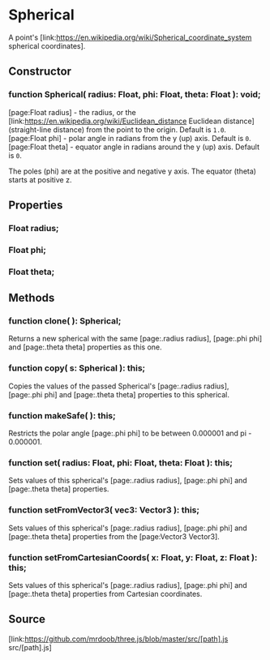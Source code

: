 # Spherical

A point's [link:https://en.wikipedia.org/wiki/Spherical_coordinate_system
spherical coordinates].

## Constructor

###  function Spherical( radius: Float, phi: Float, theta: Float ): void;

[page:Float radius] - the radius, or the
[link:https://en.wikipedia.org/wiki/Euclidean_distance Euclidean distance]
(straight-line distance) from the point to the origin. Default is `1.0`.  
[page:Float phi] - polar angle in radians from the y (up) axis. Default is
`0`.  
[page:Float theta] - equator angle in radians around the y (up) axis. Default
is `0`.  
  
The poles (phi) are at the positive and negative y axis. The equator (theta)
starts at positive z.

## Properties

###  Float radius;

###  Float phi;

###  Float theta;

## Methods

###  function clone( ): Spherical;

Returns a new spherical with the same [page:.radius radius], [page:.phi phi]
and [page:.theta theta] properties as this one.

###  function copy( s: Spherical ): this;

Copies the values of the passed Spherical's [page:.radius radius], [page:.phi
phi] and [page:.theta theta] properties to this spherical.

###  function makeSafe( ): this;

Restricts the polar angle [page:.phi phi] to be between 0.000001 and pi -
0.000001.

###  function set( radius: Float, phi: Float, theta: Float ): this;

Sets values of this spherical's [page:.radius radius], [page:.phi phi] and
[page:.theta theta] properties.

###  function setFromVector3( vec3: Vector3 ): this;

Sets values of this spherical's [page:.radius radius], [page:.phi phi] and
[page:.theta theta] properties from the [page:Vector3 Vector3].

###  function setFromCartesianCoords( x: Float, y: Float, z: Float ): this;

Sets values of this spherical's [page:.radius radius], [page:.phi phi] and
[page:.theta theta] properties from Cartesian coordinates.

## Source

[link:https://github.com/mrdoob/three.js/blob/master/src/[path].js
src/[path].js]

